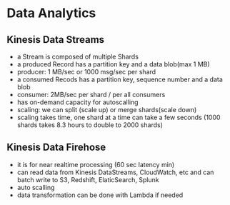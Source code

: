 # Data Analytics

## Kinesis Data Streams

- a Stream is composed of multiple Shards
- a produced Record has a partition key and a data blob(max 1 MB)
- producer: 1 MB/sec or 1000 msg/sec per shard
- a consumed Recods has a partition key, sequence number and a data blob
- consumer: 2MB/sec per shard / per all consumers
- has on-demand capacity for autoscalling
- scaling: we can split (scale up) or merge shards(scale down)
- scaling takes time, one shard at a time can take a few seconds (1000 shards takes 8.3 hours to double to 2000 shards)

## Kinesis Data Firehose

- it is for near realtime processing (60 sec latency min)
- can read data from Kinesis DataStreams, CloudWatch, etc and can batch write to S3, Redshift, ElaticSearch, Splunk
- auto scalling 
- data transformation can be done with Lambda if needed